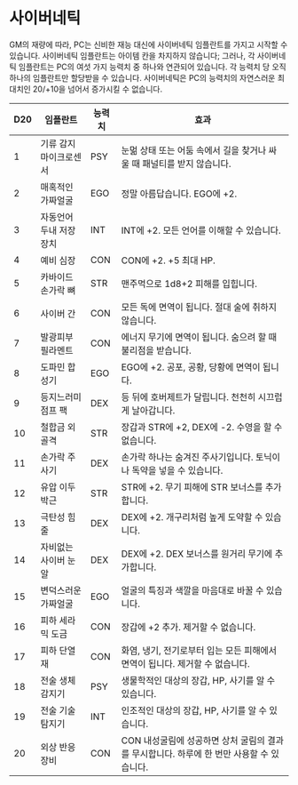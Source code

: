 # 사이버네틱
GM의 재량에 따라, PC는 신비한 재능 대신에 사이버네틱 임플란트를 가지고 시작할 수 있습니다. 사이버네틱 임플란트는 아이템 칸을 차지하지 않습니다; 그러나, 각 사이버네틱 임플란트는 PC의 여섯 가지 능력치 중 하나와 연관되어 있습니다. 각 능력치 당 오직 하나의 임플란트만 할당받을 수 있습니다. 사이버네틱은 PC의 능력치의 자연스러운 최대치인 20/+10을 넘어서 증가시킬 수 없습니다.

| D20 | 임플란트 | 능력치 | 효과 |
|---|-------|-------|------|
| 1 | 기류 감지 마이크로센서 | PSY | 눈멂 상태 또는 어둠 속에서 길을 찾거나 싸울 때 패널티를 받지 않습니다. |
| 2 | 매혹적인 가짜얼굴 | EGO | 정말 아름답습니다. EGO에 +2. |
| 3 | 자동언어 두내 저장장치 | INT | INT에 +2. 모든 언어를 이해할 수 있습니다. |
| 4 | 예비 심장 | CON | CON에 +2. +5 최대 HP. |
| 5 | 카바이드 손가락 뼈 | STR | 맨주먹으로 1d8+2 피해를 입힙니다. |
| 6 | 사이버 간 | CON | 모든 독에 면역이 됩니다. 절대 술에 취하지 않습니다. |
| 7 | 발광피부 필라멘트 | CON | 에너지 무기에 면역이 됩니다. 숨으려 할 때 불리점을 받습니다. |
| 8 | 도파민 합성기 | EGO | EGO에 +2. 공포, 공황, 당황에 면역이 됩니다. |
| 9 | 등지느러미 점프 팩 | DEX | 등 뒤에 호버제트가 달립니다. 천천히 시끄럽게 날아갑니다. |
| 10 | 철합금 외골격 | STR | 장갑과 STR에 +2, DEX에 -2. 수영을 할 수 없습니다. |
| 11 | 손가락 주사기 | DEX | 손가락 하나는 숨겨진 주사기입니다. 토닉이나 독약을 넣을 수 있습니다. |
| 12 | 유압 이두박근 | STR | STR에 +2. 무기 피해에 STR 보너스를 추가합니다. |
| 13 | 극탄성 힘줄 | DEX | DEX에 +2. 개구리처럼 높게 도약할 수 있습니다. |
| 14 | 자비없는 사이버 눈알 | DEX | DEX에 +2. DEX 보너스를 원거리 무기에 추가합니다. |
| 15 | 변덕스러운 가짜얼굴 | EGO | 얼굴의 특징과 색깔을 마음대로 바꿀 수 있습니다. |
| 16 | 피하 세라믹 도금 | CON | 장갑에 +2 추가. 제거할 수 없습니다. |
| 17 | 피하 단열재 | CON | 화염, 냉기, 전기로부터 입는 모든 피해에서 면역이 됩니다. 제거할 수 없습니다. |
| 18 | 전술 생체감지기 | PSY | 생물학적인 대상의 장갑, HP, 사기를 알 수 있습니다. |
| 19 | 전술 기술탐지기 | INT | 인조적인 대상의 장갑, HP, 사기를 알 수 있습니다. |
| 20 | 외상 반응 장비 | CON | CON 내성굴림에 성공하면 상처 굴림의 결과를 무시합니다. 하루에 한 번만 사용할 수 있습니다. |


